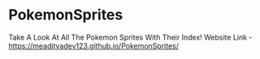 # PokemonSprites
Take A Look At All The Pokemon Sprites With Their Index!
Website Link - https://meadityadey123.github.io/PokemonSprites/
